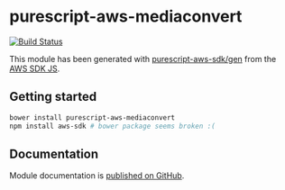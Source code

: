 # purescript-aws-mediaconvert

[![Build Status](https://app.wercker.com/status/5909b9e96d1080804b17a28f72f87b6b/s/master)](https://app.wercker.com/project/byKey/5909b9e96d1080804b17a28f72f87b6b)

This module has been generated with [purescript-aws-sdk/gen](https://github.com/purescript-aws-sdk/gen) from the [AWS SDK JS](https://github.com/aws/aws-sdk-js).

## Getting started

```sh
bower install purescript-aws-mediaconvert
npm install aws-sdk # bower package seems broken :(
```

## Documentation

Module documentation is [published on GitHub](https://github.com/purescript-aws-sdk/purescript-aws-mediaconvert/tree/master/docs).
